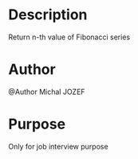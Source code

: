 # Description
Return n-th value of Fibonacci series
# Author
@Author Michal JOZEF
# Purpose
Only for job interview purpose
